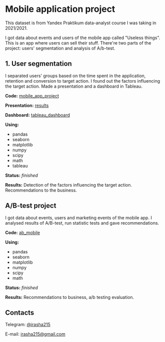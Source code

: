 # Mobile application project

This dataset is from Yandex Praktikum data-analyst course I was taking in 2021/2021.

I got data about events and users of the 
mobile app called "Useless things". This is an app where users can sell their stuff. There're two parts of the project: users' segmentation and analysis of A/b-test.

## 1. User segmentation

I separated users' groups based on the time spent in the application, retention and conversion to target action. I found out the factors influencing the target action. Made a presentation and a dashboard in Tableau.

**Code:** [mobile_app_project](https://github.com/irasha215/data_analysis_course/blob/main/mobile_app_project/mobile_app_project%20(1).ipynb)

**Presentation:** [results](https://drive.google.com/file/d/1eQfIOOv5EyAsLwJDf1IZGDZhKF0g6UwD/view)

**Dashboard:** [tableau_dashboard](https://public.tableau.com/app/profile/shayakhmetova.irina/viz/final_project_16509789794970/final_project)

**Using:**
 - pandas
 - seaborn
 - matplotlib
 - numpy
 - scipy
 - math
 - tableau

**Status:** *finished*

**Results:** Detection of the factors influencing the target action. Recommendations to the business.

## A/B-test project

I got data about events, users and marketing events of the mobile app. I analysed results of A/B-test, run statistic tests and gave recommendations. 

**Code:** [ab_mobile](https://github.com/irasha215/data_analysis_course/blob/main/mobile_app_project/mobile_app_ab_test%20(1).ipynb)

**Using:**
 - pandas
 - seaborn
 - matplotlib
 - numpy
 - scipy
 - math

**Status:** *finished*

**Results:** Recommendations to business, a/b testing evaluation.

## Contacts<a name="contacts"></a>
Telegram: [@irasha215](https://t.me/ira_sha215)

E-mail: irasha215@gmail.com

